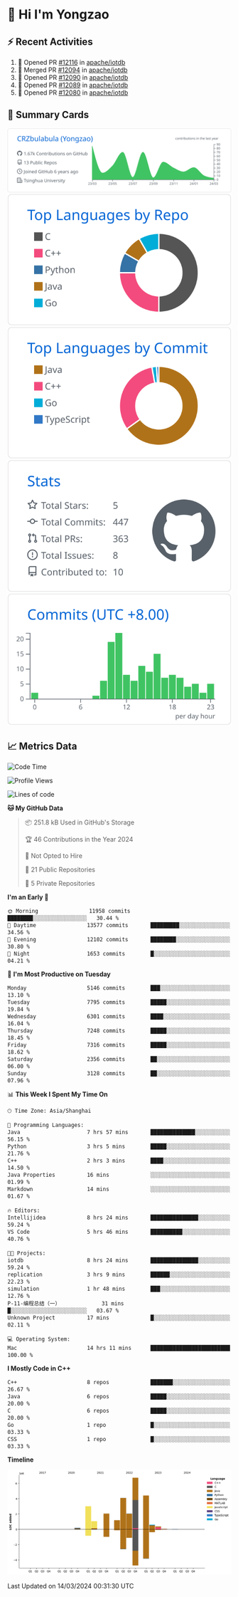 # 👋 Hi I'm Yongzao

## ⚡ Recent Activities
<!--START_SECTION:activity-->
1. 💪 Opened PR [#12116](https://github.com/apache/iotdb/pull/12116) in [apache/iotdb](https://github.com/apache/iotdb)
2. 🎉 Merged PR [#12094](https://github.com/apache/iotdb/pull/12094) in [apache/iotdb](https://github.com/apache/iotdb)
3. 💪 Opened PR [#12090](https://github.com/apache/iotdb/pull/12090) in [apache/iotdb](https://github.com/apache/iotdb)
4. 💪 Opened PR [#12089](https://github.com/apache/iotdb/pull/12089) in [apache/iotdb](https://github.com/apache/iotdb)
5. 💪 Opened PR [#12080](https://github.com/apache/iotdb/pull/12080) in [apache/iotdb](https://github.com/apache/iotdb)
<!--END_SECTION:activity-->

## 🎑 Summary Cards

[![](https://raw.githubusercontent.com/CRZbulabula/CRZbulabula/main/profile-summary-card-output/github/0-profile-details.svg)](https://github.com/vn7n24fzkq/github-profile-summary-cards)
[![](https://raw.githubusercontent.com/CRZbulabula/CRZbulabula/main/profile-summary-card-output/github/1-repos-per-language.svg)](https://github.com/vn7n24fzkq/github-profile-summary-cards) [![](https://raw.githubusercontent.com/CRZbulabula/CRZbulabula/main/profile-summary-card-output/github/2-most-commit-language.svg)](https://github.com/vn7n24fzkq/github-profile-summary-cards)
[![](https://raw.githubusercontent.com/CRZbulabula/CRZbulabula/main/profile-summary-card-output/github/3-stats.svg)](https://github.com/vn7n24fzkq/github-profile-summary-cards) [![](https://raw.githubusercontent.com/CRZbulabula/CRZbulabula/main/profile-summary-card-output/github/4-productive-time.svg)](https://github.com/vn7n24fzkq/github-profile-summary-cards)

## 📈 Metrics Data

<!--START_SECTION:waka-->
![Code Time](http://img.shields.io/badge/Code%20Time-592%20hrs%205%20mins-blue)

![Profile Views](http://img.shields.io/badge/Profile%20Views-0-blue)

![Lines of code](https://img.shields.io/badge/From%20Hello%20World%20I%27ve%20Written-25.8%20million%20lines%20of%20code-blue)

**🐱 My GitHub Data** 

> 📦 251.8 kB Used in GitHub's Storage 
 > 
> 🏆 46 Contributions in the Year 2024
 > 
> 🚫 Not Opted to Hire
 > 
> 📜 21 Public Repositories 
 > 
> 🔑 5 Private Repositories 
 > 
**I'm an Early 🐤** 

```text
🌞 Morning                11958 commits       ████████░░░░░░░░░░░░░░░░░   30.44 % 
🌆 Daytime                13577 commits       █████████░░░░░░░░░░░░░░░░   34.56 % 
🌃 Evening                12102 commits       ████████░░░░░░░░░░░░░░░░░   30.80 % 
🌙 Night                  1653 commits        █░░░░░░░░░░░░░░░░░░░░░░░░   04.21 % 
```
📅 **I'm Most Productive on Tuesday** 

```text
Monday                   5146 commits        ███░░░░░░░░░░░░░░░░░░░░░░   13.10 % 
Tuesday                  7795 commits        █████░░░░░░░░░░░░░░░░░░░░   19.84 % 
Wednesday                6301 commits        ████░░░░░░░░░░░░░░░░░░░░░   16.04 % 
Thursday                 7248 commits        █████░░░░░░░░░░░░░░░░░░░░   18.45 % 
Friday                   7316 commits        █████░░░░░░░░░░░░░░░░░░░░   18.62 % 
Saturday                 2356 commits        ██░░░░░░░░░░░░░░░░░░░░░░░   06.00 % 
Sunday                   3128 commits        ██░░░░░░░░░░░░░░░░░░░░░░░   07.96 % 
```


📊 **This Week I Spent My Time On** 

```text
🕑︎ Time Zone: Asia/Shanghai

💬 Programming Languages: 
Java                     7 hrs 57 mins       ██████████████░░░░░░░░░░░   56.15 % 
Python                   3 hrs 5 mins        █████░░░░░░░░░░░░░░░░░░░░   21.76 % 
C++                      2 hrs 3 mins        ████░░░░░░░░░░░░░░░░░░░░░   14.50 % 
Java Properties          16 mins             ░░░░░░░░░░░░░░░░░░░░░░░░░   01.99 % 
Markdown                 14 mins             ░░░░░░░░░░░░░░░░░░░░░░░░░   01.67 % 

🔥 Editors: 
Intellijidea             8 hrs 24 mins       ███████████████░░░░░░░░░░   59.24 % 
VS Code                  5 hrs 46 mins       ██████████░░░░░░░░░░░░░░░   40.76 % 

🐱‍💻 Projects: 
iotdb                    8 hrs 24 mins       ███████████████░░░░░░░░░░   59.24 % 
replication              3 hrs 9 mins        ██████░░░░░░░░░░░░░░░░░░░   22.23 % 
simulation               1 hr 48 mins        ███░░░░░░░░░░░░░░░░░░░░░░   12.76 % 
P-11-编程总结（一）             31 mins             █░░░░░░░░░░░░░░░░░░░░░░░░   03.67 % 
Unknown Project          17 mins             █░░░░░░░░░░░░░░░░░░░░░░░░   02.11 % 

💻 Operating System: 
Mac                      14 hrs 11 mins      █████████████████████████   100.00 % 
```

**I Mostly Code in C++** 

```text
C++                      8 repos             ███████░░░░░░░░░░░░░░░░░░   26.67 % 
Java                     6 repos             █████░░░░░░░░░░░░░░░░░░░░   20.00 % 
C                        6 repos             █████░░░░░░░░░░░░░░░░░░░░   20.00 % 
Go                       1 repo              █░░░░░░░░░░░░░░░░░░░░░░░░   03.33 % 
CSS                      1 repo              █░░░░░░░░░░░░░░░░░░░░░░░░   03.33 % 
```



**Timeline**

![Lines of Code chart](https://raw.githubusercontent.com/CRZbulabula/CRZbulabula/main/assets/bar_graph.png)


 Last Updated on 14/03/2024 00:31:30 UTC
<!--END_SECTION:waka-->

